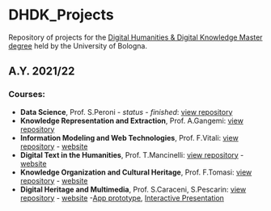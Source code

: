 # DHDK_Projects
Repository of projects for the [Digital Humanities &amp; Digital Knowledge Master degree](https://corsi.unibo.it/2cycle/DigitalHumanitiesKnowledge) held by the University of Bologna.

## A.Y. 2021/22
### Courses:
- <b>Data Science</b>, Prof. S.Peroni - <i>status - finished</i>: [view repository]()
- <b>Knowledge Representation and Extraction</b>, Prof. A.Gangemi: [view repository]()
- <b>Information Modeling and Web Technologies</b>, Prof. F.Vitali: [view repository]() - [website]()
- <b>Digital Text in the Humanities</b>, Prof. T.Mancinelli: [view repository]() - [website]() 
- <b>Knowledge Organization and Cultural Heritage</b>, Prof. F.Tomasi: [view repository]() - [website]()
- <b>Digital Heritage and Multimedia</b>, Prof. S.Caraceni, S.Pescarin: [view repository]() - [website]() -[App prototype](https://www.figma.com/proto/F7pfeLru1M8YgHzFSFT5mX/CeRTo-Project?node-id=0%3A1&viewport=1145%2C2762%2C0.32&scaling=scale-down&starting-point-node-id=2%3A2), [Interactive Presentation](https://www.figma.com/proto/x1za7Dm9yRxMjV4ms5Brc4/CeRTo-Presentation?node-id=0%3A1&viewport=262%2C441%2C0.05&scaling=scale-down&starting-point-node-id=3%3A98&show-proto-sidebar=1)

